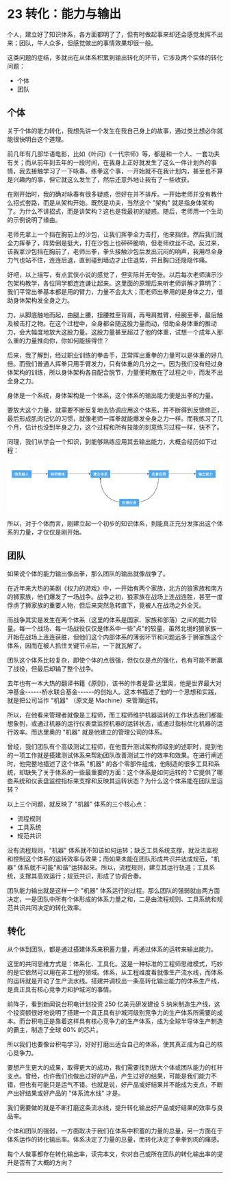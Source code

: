 # 23 转化：能力与输出

个人，建立好了知识体系，各方面都明了了，但有时做起事来却还会感觉发挥不出来；团队，牛人众多，但感觉做出的事情效果却很一般。

这类问题的症结，多就出在从体系积累到输出转化的环节，它涉及两个实体的转化问题：

-   个体
-   团队

## 个体

关于个体的能力转化，我想先讲一个发生在我自己身上的故事，通过类比想必你就能很快明白这个道理。

前几年有几部华语电影，比如《叶问》《一代宗师》等，都是和一个人、一套功夫有关；而从前年到去年的一段时间，在我身上正好就发生了这么一件计划外的事情，我去接触学习了一下咏春。练拳这个事，一开始就不在我计划内，甚至也不算是兴趣内的事，但它就这么发生了，然后还意外地让我有了一些收获。

在刚开始时，我的确对咏春有很多疑惑，但好在并不排斥。一开始老师并没有教什么招式套路，而是从架构开始。既然是功夫，当然这个
"架构"
就是指身体架构了。为什么不讲招式，而是讲架构？这也是我最初的疑惑。随后，老师用一个生动的示例说明了缘由。

老师先拿上一个挡在胸前上的沙包，让我们挥拳全力击打，他来挡住。然后我们就全力挥拳了，阵势倒是挺大，打在沙包上也砰砰脆响，但老师纹丝不动。反过来，该我拿沙包挡在胸前了，老师出拳，拳头接触沙包后发出沉闷的响声，我用尽全身力气也站不住，连连后退，直到碰到墙边才止住退势，并且胸口还隐隐作痛。

好吧，以上描写，有点武侠小说的感觉了，但实际并无夸张。以后每次老师演示沙包架构教学，各位同学都连连谦让起来。这里面的原理后来听老师讲解才算明了：我们平常出拳基本都是用的臂力，力量不会太大；而老师出拳用的是身体之力，借助身体架构发全身之力。

力，从脚底触地而起，由腿上腰，扭腰推至背肩，再甩肩推臂，经腕至拳，最后触及被击打之物。在这个过程中，全身都会随这股力量而动，借助全身体重的推动力，会大幅度地放大这股力量。这股力量甚至超过了他的体重，试想一个成年人那么重的力量推向你，你如何能接得住？

后来，我了解到，经过职业训练的拳击手，正常挥出重拳的力量可以是体重的好几倍。而我们普通人挥拳只用手臂发力，只有体重的几分之一。因为我们没有经过身体架构的训练，所以身体架构各自配合脱节，力量便耗散在了过程之中，而发不出全身之力。

身体是一个系统，身体架构是一个体系，这个体系的输出能力便是出拳的力量。

要放大这个力量，就需要不断反复地去协调应用这个体系，并不断得到反馈修正，最后形成肌肉记忆的习惯，就像老师一挥拳就能爆发全身之力一样。而我练习了几个月，估计也没到半身之力，这个过程和所有技能的刻意练习过程一样，快不了。

同理，我们从学会一个知识，到能够熟练应用其去输出能力，大概会经历如下过程：

![](assets/f7dc81387177314594fc40618eb94bd6.png)

所以，对于个体而言，刚建立起一个初步的知识体系，到能真正充分发挥出这个体系的力量，才仅仅是刚开始。

## 团队

如果说个体的能力输出像出拳，那么团队的输出就像战争了。

在近年来大热的美剧《权力的游戏》中，一开始有两个家族，北方的狼家族和南方的狮家族，他们爆发了一场战争。战争之初，狼家族在战场上连战连胜，甚至一度俘虏了狮家族的重要人物，但后来突然急转直下，竟被人在战场之外全灭。

而战争其实是发生在两个体系（这里的体系是国家、家族和部落）之间的能力较量。每一个战场、每一场战役仅仅是体系中一些"点"的较量，虽然北境的狼家族一开始在战场上连连获胜，但他们这个内部体系的薄弱环节和问题远多于狮家族这个体系，因而在被人抓住关键节点后，一下就瓦解了。

团队这个体系比较复杂，即使个体的点很强，但仅仅是点的强化，也有可能不断赢了战役，但最后却输了整个战争。

去年也有一本大热的翻译书籍《原则》，该书的作者是雷·达里奥，他是世界最大对冲基金------桥水联合基金------的创始人。这本书描述了他的一个思想和实践，就是把公司当作
"机器" （原文是 Machine）来管理运转。

所以，在他看来管理者就像是工程师，而工程师维护机器运转的工作状态我们都能想象到，或通过机器的运行仪表盘监控机器的运转状态，或通过指标优化机器的运行效率。而达里奥的
"机器" 就是他建立的管理公司的体系。

曾经，我们团队有个高级测试工程师，在他晋升测试架构师级别的述职时，提到他的一项工作就是搭建测试体系来帮助团队改善测试工作的效率和效果。在进行阐述时，他完整地描述了这个体系
"机器"
的各个零部件组成，他制造的很多工具和系统，却缺失了关于体系的一些最重要的方面：这个体系是如何运转的？它提供了哪些系统和仪表盘监控指标来支撑和反映其运转状态？为什么这个体系能在团队里运转？

以上三个问题，就反映了 "机器" 体系的三个核心点：

-   流程规则
-   工具系统
-   规范共识

没有流程规则，"机器"
体系就不知该如何运转；缺乏工具系统支撑，就没法监视和控制这个体系的运转效率与效果；而如果未能在团队形成共识并达成规范，"机器"
体系就不可能"和谐"运转起来。所以，流程规则，建立其运行轨道；工具系统，支撑其高效运行；规范共识，形成了协调合奏。

团队能力输出就是这样一个 "机器"
体系运行的过程。那么团队的强弱就由两方面决定，一是团队中所有个体形成的体系力量之和，二是由流程规则、工具系统和规范共识共同决定的转化效率。

## 转化

从个体到团队，都是通过搭建体系来积蓄力量，再通过体系的运转来输出能力。

这里的共同思维方式是：体系化、工具化。这是一种标准的工程师思维模式，巧妙的是它依然可以用在非工程的领域。体系，从工程维度看就像生产流水线，而体系的运转就是开动了生产流水线。搭建并调校出一条高转化输出能力的体系生产线，是真正具有核心竞争力和护城河的事情。

前阵子，看到新闻说台积电计划投资 250 亿美元研发建设 5
纳米制造生产线，这个投资额很好地说明了搭建一个真正具有护城河级别竞争力的生产体系所需要的成本。而台积电正是靠着这样具有核心竞争力的生产体系，成为全球半导体生产制造的霸主，制造了全球
60% 的芯片。

所以我们也要像台积电学习，好好打磨出适合自己的体系，使其真正成为自己的核心竞争力。

要想产生更大的成果，取得更大的成功，我们需要找到放大个体或团队能力的杠杆支点。曾经，也许我们也做出过好的产品，产生过好的结果，可能是我们能力不错，但也有可能只是运气不错。也就是说，好产品或好结果并不能成为支点，不断产出好结果或好产品的
"体系流水线" 才是。

我们需要做的就是不断打磨这条流水线，提升转化输出好产品或好结果的效率与良品率。

个体和团队的强弱，一方面取决于我们在体系中积蓄的力量的总量，另一方面在于体系运作的转化输出率。体系决定了力量的总量，而转化决定了拳拳到肉的痛感。

每个人做事都存在转化输出率，读完本文，你对自己或所在团队的转化输出率的提升是否有了大概的方向？

------------------------------------------------------------------------
